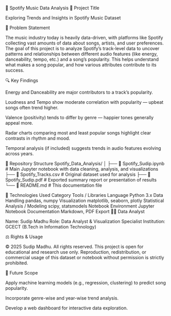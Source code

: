 🎵 Spotify Music Data Analysis
📘 Project Title

Exploring Trends and Insights in Spotify Music Dataset

🧩 Problem Statement

The music industry today is heavily data-driven, with platforms like Spotify collecting vast amounts of data about songs, artists, and user preferences.
The goal of this project is to analyze Spotify’s track-level data to uncover patterns and relationships between different audio features (like energy, danceability, tempo, etc.) and a song’s popularity.
This helps understand what makes a song popular, and how various attributes contribute to its success.

🔍 Key Findings

Energy and Danceability are major contributors to a track’s popularity.

Loudness and Tempo show moderate correlation with popularity — upbeat songs often trend higher.

Valence (positivity) tends to differ by genre — happier tones generally appeal more.

Radar charts comparing most and least popular songs highlight clear contrasts in rhythm and mood.

Temporal analysis (if included) suggests trends in audio features evolving across years.

🧱 Repository Structure
Spotify_Data_Analysis/
│
├── 📗 Spotify_Sudip.ipynb     # Main Jupyter notebook with data cleaning, analysis, and visualizations
├── 📘 Spotify_Tracks.csv     # Original dataset used for analysis
├── 📄 Spotify_Sudip.pdf # Exported summary report or presentation of results
└── 📜 README.md                   # This documentation file

🧠 Technologies Used
Category	Tools / Libraries
Language	Python 3.x
Data Handling	pandas, numpy
Visualization	matplotlib, seaborn, plotly
Statistical Analysis / Modeling	scipy, statsmodels
Notebook Environment	Jupyter Notebook
Documentation	Markdown, PDF Export
👨‍💻 Data Analyst

Name: Sudip Madhu
Role: Data Analyst & Visualization Specialist
Institution: GCECT (B.Tech in Information Technology)

⚖️ Rights & Usage

© 2025 Sudip Madhu.
All rights reserved.
This project is open for educational and research use only.
Reproduction, redistribution, or commercial usage of this dataset or notebook without permission is strictly prohibited.

🚀 Future Scope

Apply machine learning models (e.g., regression, clustering) to predict song popularity.

Incorporate genre-wise and year-wise trend analysis.

Develop a web dashboard for interactive data exploration.
